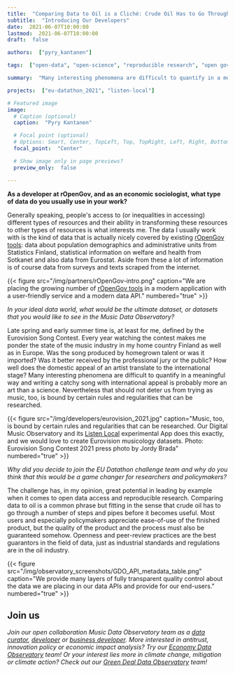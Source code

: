 ```yaml
---
title:  "Comparing Data to Oil is a Cliché: Crude Oil Has to Go Through a Number of Steps and Pipes Before it Becomes Useful"
subtitle:  "Introducing Our Developers"
date:  2021-06-07T10:00:00
lastmod:  2021-06-07T10:00:00
draft:  false

authors:  ["pyry_kantanen"]

tags:  ["open-data", "open-science", "reproducible research", "open government"]

summary:  "Many interesting phenomena are difficult to quantify in a meaningful way and writing a catchy song with international appeal is probably more an art than a science. Nevertheless that should not deter us from trying as music, too, is bound by certain rules and regularities that can be researched."

projects:  ["eu-datathon_2021", "listen-local"]

# Featured image
image:
  # Caption (optional)
  caption:  "Pyry Kantanen"

  # Focal point (optional)
  # Options: Smart, Center, TopLeft, Top, TopRight, Left, Right, BottomLeft, Bottom, BottomRight
  focal_point:  "Center"

  # Show image only in page previews?
  preview_only:  false

---
```


**As a developer at rOpenGov, and as an economic sociologist, what type of data do you usually use in your work?**

Generally speaking, people's access to (or inequalities in accessing) different types of resources and their ability in transforming these resources to other types of resources is what interests me. The data I usually work with is the kind of data that is actually nicely covered by existing [rOpenGov tools](http://ropengov.org/projects/): data about population demographics and administrative units from Statistics Finland, statistical information on welfare and health from Sotkanet and also data from Eurostat. Aside from these a lot of information is of course data from surveys and texts scraped from the internet.

{{< figure src="/img/partners/rOpenGov-intro.png" caption="We are placing the growing number of [rOpenGov tools](http://ropengov.org/projects/) in a modern application with a user-friendly service and a modern data API." numbered="true" >}}

*In your ideal data world, what would be the ultimate dataset, or datasets that you would like to see in the Music Data Observatory?*

Late spring and early summer time is, at least for me, defined by the Eurovision Song Contest. Every year watching the contest makes me ponder the state of the music industry in my home country Finland as well as in Europe. Was the song produced by homegrown talent or was it imported? Was it better received by the professional jury or the public? How well does the domestic appeal of an artist translate to the international stage? Many interesting phenomena are difficult to quantify in a meaningful way and writing a catchy song with international appeal is probably more an art than a science. Nevertheless that should not deter us from trying as music, too, is bound by certain rules and regularities that can be researched.

{{< figure src="/img/developers/eurovision_2021.jpg" caption="Music, too, is bound by certain rules and regularities that can be researched. Our Digital Music Observatory and its [Listen Local](https://listenlocal.community/) experimental App does this exactly, and we would love to create Eurovision musicology datasets. Photo: Eurovision Song Contest 2021 press photo by Jordy Brada" numbered="true" >}}

*Why did you decide to join the EU Datathon challenge team and why do you think that this would be a game changer for researchers and policymakers?*

The challenge has, in my opinion, great potential in leading by example when it comes to open data access and reproducible research. Comparing data to oil is a common phrase but fitting in the sense that crude oil has to go through a number of steps and pipes before it becomes useful. Most users and especially policymakers appreciate ease-of-use of the finished product, but the quality of the product and the process must also be guaranteed somehow. Openness and peer-review practices are the best guarantors in the field of data, just as industrial standards and regulations are in the oil industry.

{{< figure src="/img/observatory_screenshots/GDO_API_metadata_table.png" caption="We provide many layers of fully transparent quality control about the data we are placing in our data APIs and provide for our end-users." numbered="true" >}}

## Join us

*Join our open collaboration Music Data Observatory team as a [data curator](/authors/curator), [developer](/authors/developer) or [business developer](/authors/team). More interested in antitrust, innovation policy or economic impact analysis? Try our [Economy Data Observatory](https://economy.dataobservatory.eu/#contributors) team! Or your interest lies more in climate change, mitigation or climate action? Check out our [Green Deal Data Observatory](https://greendeal.dataobservatory.eu/#contributors) team!*
